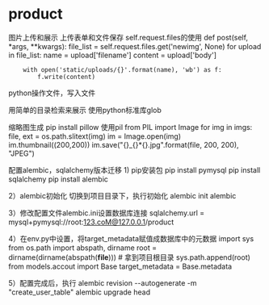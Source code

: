 # product
图片上传和展示
上传表单和文件保存
self.request.files的使用
    def post(self, *args, **kwargs):
        file_list = self.request.files.get('newimg', None)
        for upload in file_list:
            name = upload['filename']
            content = upload['body']

        with open('static/uploads/{}'.format(name), 'wb') as f:
            f.write(content)
python操作文件，写入文件

用简单的目录检索来展示
使用python标准库glob

缩略图生成
pip install pillow
使用pil
from PIL import Image
for img in imgs:
    file, ext = os.path.slitext(img)
    im = Image.open(img)
    im.thumbnail((200,200))
    im.save("{}_{}*{}.jpg".format(file, 200, 200), "JPEG")
  
    
配置alembic，sqlalchemy版本迁移
1) pip安装包
pip install pymysql
pip install sqlalchemy
pip install alembic

2）alembic初始化
切换到项目目录下，执行初始化
alembic init alembic

3）修改配置文件alembic.ini设置数据库连接
sqlalchemy.url = mysql+pymysql://root:123.coM@127.0.0.1/product

4）在env.py中设置，将target_metadata赋值成数据库中的元数据
import sys
from os.path import abspath, dirname
root = dirname(dirname(abspath(__file__)))  # 拿到项目根目录
sys.path.append(root)
from models.accout import Base
target_metadata = Base.metadata

5）配置完成后，执行
alembic revision --autogenerate -m "create_user_table"
alembic upgrade head
